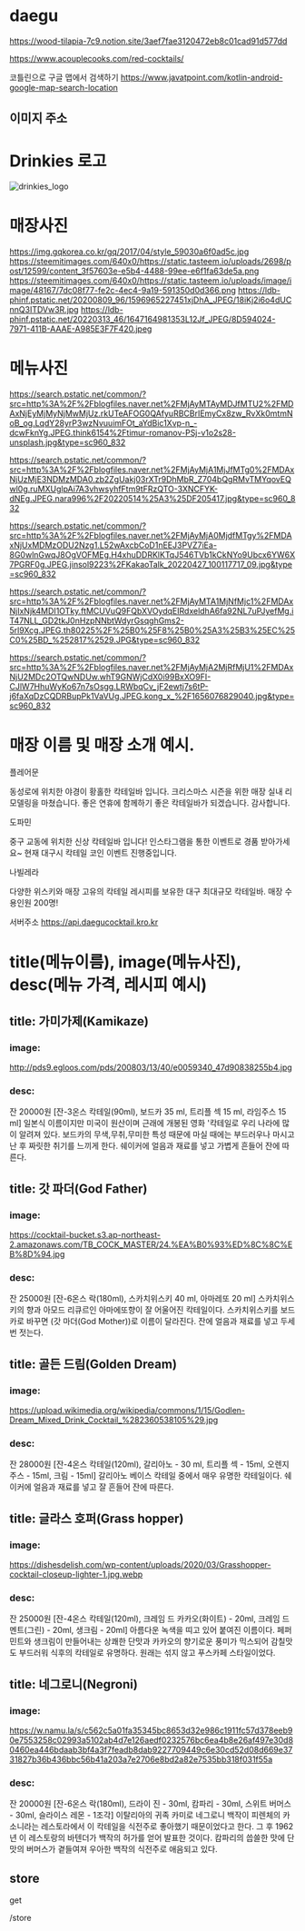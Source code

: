 # daegu

https://wood-tilapia-7c9.notion.site/3aef7fae3120472eb8c01cad91d577dd


https://www.acouplecooks.com/red-cocktails/



코틀린으로 구글 맵에서 검색하기
https://www.javatpoint.com/kotlin-android-google-map-search-location

## 이미지 주소

# Drinkies 로고
![drinkies_logo](https://user-images.githubusercontent.com/33747618/205372667-6e80be5f-abc7-43a2-b8ad-04ce7a6b8dfc.PNG)


# 매장사진
https://img.gqkorea.co.kr/gq/2017/04/style_59030a6f0ad5c.jpg
https://steemitimages.com/640x0/https://static.tasteem.io/uploads/2698/post/12599/content_3f57603e-e5b4-4488-99ee-e6f1fa63de5a.png
https://steemitimages.com/640x0/https://static.tasteem.io/uploads/image/image/48167/7dc08f77-fe2c-4ec4-9a19-591350d0d366.png
https://ldb-phinf.pstatic.net/20200809_96/1596965227451xjDhA_JPEG/18iKj2i6o4dUCnnQ3ITDVw3R.jpg
https://ldb-phinf.pstatic.net/20220313_46/1647164981353L12Jf_JPEG/8D594024-7971-411B-AAAE-A985E3F7F420.jpeg

# 메뉴사진 
https://search.pstatic.net/common/?src=http%3A%2F%2Fblogfiles.naver.net%2FMjAyMTAyMDJfMTU2%2FMDAxNjEyMjMyNjMwMjUz.rkUTeAFOG0QAfyuRBCBrIEmyCx8zw_RvXk0mtmNoB_og.LqdY28yrP3wzNvuuimFOt_aYdBic1Xvp-n_-dcwFknYg.JPEG.think6154%2Ftimur-romanov-PSj-v1o2s28-unsplash.jpg&type=sc960_832

https://search.pstatic.net/common/?src=http%3A%2F%2Fblogfiles.naver.net%2FMjAyMjA1MjJfMTg0%2FMDAxNjUzMjE3NDMzMDA0.zb2ZgUakj03rXTr9DhMbR_Z704bQgRMvTMYqovEQwl0g.ruMXUglpAi7A3vhwsyhfFtm9tFRzQTO-3XNCFYK-dNEg.JPEG.nara996%2F20220514%25A3%25DF205417.jpg&type=sc960_832

https://search.pstatic.net/common/?src=http%3A%2F%2Fblogfiles.naver.net%2FMjAyMjA0MjdfMTgy%2FMDAxNjUxMDMzODU2Nzg1.L52wAxcbCoD1nEEJ3PVZ7iEa-8G0wlnGwqJ8OgVOFMEg.H4xhuDDRKlKTqJ546TVb1kCkNYo9Ubcx6YW6X7PGRF0g.JPEG.jinsol9223%2FKakaoTalk_20220427_100117717_09.jpg&type=sc960_832

https://search.pstatic.net/common/?src=http%3A%2F%2Fblogfiles.naver.net%2FMjAyMTA1MjNfMjc1%2FMDAxNjIxNjk4MDI1OTky.ftMCUVuQ9FQbXVOydqEIRdxeldhA6fa92NL7uPJyefMg.iT47NLL_GD2tkJ0nHzpNNbtWdyrGsqghGms2-5rl9Xcg.JPEG.th80225%2F%25B0%25F8%25B0%25A3%25B3%25EC%25C0%25BD_%252817%2529.JPG&type=sc960_832

https://search.pstatic.net/common/?src=http%3A%2F%2Fblogfiles.naver.net%2FMjAyMjA2MjRfMjU1%2FMDAxNjU2MDc2OTQwNDUw.whT9GNWjCdX0i99BxXO9FI-CJlW7HhuWyKo67n7sOsgg.LRWbqCv_jF2ewtj7s6tP-j6faXqDzCQDRBupPk1VaVUg.JPEG.kong_x_%2F1656076829040.jpg&type=sc960_832

# 매장 이름 및 매장 소개 예시.

플레어문

동성로에 위치한 야경이 황홀한 칵테일바 입니다. 크리스마스 시즌을 위한 매장 실내 리모델링을 마쳤습니다. 좋은 연휴에 함께하기 좋은 칵테일바가 되겠습니다. 감사합니다.

도파민

중구 교동에 위치한 신상 칵테일바 입니다! 인스타그램을 통한 이벤트로 경품 받아가세요~ 현재 대구시 칵테일 코인 이벤트 진행중입니다.

나빌레라

다양한 위스키와 매장 고유의 칵테일 레시피를 보유한 대구 최대규모 칵테일바. 매장 수용인원 200명!


서버주소 https://api.daegucocktail.kro.kr


# title(메뉴이름), image(메뉴사진), desc(메뉴 가격, 레시피 예시)


## title: 가미가제(Kamikaze)

### image: 
http://pds9.egloos.com/pds/200803/13/40/e0059340_47d90838255b4.jpg

### desc: 
잔 20000원
[잔-3온스 칵테일(90ml), 보드카 35 ml, 트리플 섹 15 ml, 라임주스 15 ml]
일본식 이름이지만 미국이 원산이며 근래에 개봉된 영화 '칵테일로 우리 나라에 많이 알려져 있다. 보드카의 무색,무취,무미한 특성 때문에 마실 때에는 부드러우나 마시고 난 후 짜릿한 취기를 느끼게 한다. 쉐이커에 얼음과 재료를 넣고 가볍게 흔들어 잔에 따른다.


## title: 갓 파더(God Father)

### image: 
https://cocktail-bucket.s3.ap-northeast-2.amazonaws.com/TB_COCK_MASTER/24.%EA%B0%93%ED%8C%8C%EB%8D%94.jpg
### desc: 
잔 25000원
[잔-6온스 락(180ml), 스카치위스키 40 ml, 아마레또 20 ml] 
스카치위스키의 향과 아모드 리큐르인 아마에또향이 잘 어울어진 칵테일이다. 스카치위스키를 보드카로 바꾸면 (갓 마더(God Mother))로 이름이 달라진다. 잔에 얼음과 재료를 넣고 두세번 젓는다.


## title: 골든 드림(Golden Dream)

### image: 
https://upload.wikimedia.org/wikipedia/commons/1/15/Godlen-Dream_Mixed_Drink_Cocktail_%282360538105%29.jpg
### desc: 
잔 28000원
[잔-4온스 칵테일(120ml), 갈리아노 - 30 ml, 트리플 섹 - 15ml, 오렌지주스 - 15ml, 크림 - 15ml] 
갈리아노 베이스 칵테일 중에서 매우 유명한 칵테일이다. 쉐이커에 얼음과 재료를 넣고 잘 흔들어 잔에 따른다.


## title: 글라스 호퍼(Grass hopper)

### image:
https://dishesdelish.com/wp-content/uploads/2020/03/Grasshopper-cocktail-closeup-lighter-1.jpg.webp
### desc: 
잔 25000원
[잔-4온스 칵테일(120ml), 크레임 드 카카오(화이트) - 20ml, 크레임 드 멘트(그린) - 20ml, 생크림 - 20ml] 
아름다운 녹색을 띠고 있어 붙여진 이름이다. 페퍼민트와 생크림이 만들어내는 상쾌한 단맛과 카카오의 향기로운 풍미가 믹스되어 감칠맛도 부드러워 식후의 칵테일로 유명하다. 원래는 섞지 않고 푸스카페 스타일이었다.



## title: 네그로니(Negroni)

### image:
https://w.namu.la/s/c562c5a01fa35345bc8653d32e986c1911fc57d378eeb90e7553258c02993a5102ab4d7e126aedf0232576bc6ea4b8e26af497e30d80460ea446bdaab3bf4a3f7feadb8dab9227709449c6e30cd52d08d669e3731827b36b436bbc56b41a203a7e2706e8bd2a82e7535bb318f031f55a
### desc: 
잔 20000원
[잔-6온스 락(180ml), 드라이 진 - 30ml, 캄파리 - 30ml, 스위트 버머스 - 30ml, 슬라이스 레몬 - 1조각]
이탈리아의 귀족 카미로 네그로니 백작이 피렌체의 카소니라는 레스토라에서 이 칵테일을 식전주로 좋아했기 때문이었다고 한다. 그 후 1962년 이 레스토랑의 바텐더가 백작의 허가를 얻어 발표한 것이다. 캄파리의 씁쓸한 맛에 단맛의 버머스가 곁들여져 우아한 백작의 식전주로 애음되고 있다.


## store

get

/store
